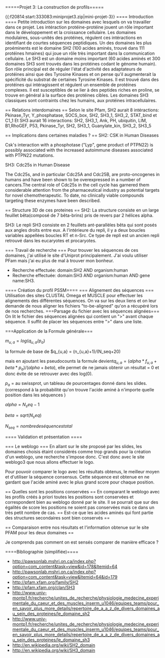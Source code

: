 =====Projet 3: La construction de profils=====

{{:f20814:start:333083:miniprojet3.zip|mini-projet-3}}
==== Introduction ====
Petite introduction sur les domaines avec lesquels on va travailler dans ce projet.
Les intéraction protéine-protéine jouent un rôle important dans le développement et la croissance cellulaire. Les domaines modulaires, sous-unités des protéines, régulent ces intéractions en identifiant de courtes séquences peptidiques.
Un des domaines les plus proéminents est le domaine SH2 (100 acides aminés, trouvé dans 111 protéines hmaines) qui joue un rôle très important dans la communication cellulaire.
Le SH3 est un domaine moins important (60 acides aminés et 300 domaines SH3 sont trouvés dans les protéines codant le génome humain). Son rôle principal est de réguler l'état d'activité des adaptateurs de protéines ainsi que des Tyrosine Kinases et on pense qu'il augmenterait la spécificité du substrat de certaines Tyrosine Kinases. Il est trouvé dans des protéines qui intéragissent et régulent un ensemble de protéines complexes. Il est susceptibles de se lier à des peptides riches en proline, se trouve en général à la surface des protéines cibles. Les domaines SH3 classiques sont contraints chez les humains, aux protéines intracellulaires.

== Relations interdomaines ==
Selon le site Pfam, SH2 aurait 8 intéractions:
Pkinase_Tyr, Y_phosphatase, SOCS_box, SH2, SH3_1, SH3_2, STAT_bind et C1_1 
Et SH3 aurait 16 interactions:
SH2, SH3_1, Ank, PH, ubiquitin, LIM, B1,RhoGEF, P53, Pkinase_Tyr, SH2, SH3_1, Guanylate_kin, SH3_2, SH3_5

== Implications dans certaines maladies ? ==
SH2: CSK in Human Diseases

Csk's interaction with a phosphotase ("Lyp", gene product of PTPN22) is possibly associated with the increased autoimmune diseases associated with PTPN22 mutations.

SH3: Cdc25s in Human Disease

The Cdc25s, and in particular Cdc25A and Cdc25B, are proto-oncogenes in humans and have been shown to be overexpressed in a number of cancers.The central role of Cdc25s in the cell cycle has garnered them considerable attention from the pharmaceutical industry as potential targets for novel chemotherapeutic. To date, no clinically viable compounds targeting these enzymes have been described.


== Structure 3D de ces proteines ==
SH2: La structure consiste en un large feuillet bêta(composé de 7 bêta-brins) pris de revers par 2 hélices alpha.

SH3: Le repli SH3 consiste en 2 feuillets ant-parallèles bêta qui sont posés aux angles droits entre eux. A l'intérieure du repli, il y a deux boucles variables appellées boucles RT et n-Src. Ce type de repli est un ancien repli retrouvé dans les eucaryotes et procaryotes.

=== Travail de recherche ===
Pour trouver les séquences de ces domaines, j'ai utilisé le site d'Uniprot principalement. J'ai voulu utiliser PFam mais j'ai eu plus de mal à trouver mon bonheur.

  - Recherche effectuée: domain:SH2 AND organism:human 
  - Recherche effectuée: domain:SH3 AND organism:human AND gene name:SH3.


==== Création du profil PSSM====
=== Alignement des séquences ===
Utilisation des sites CLUSTAL Omega et MUSCLE pour effectuer les alignements des différentes séquences.
On va sur les deux liens et on leur demande de nous aligner les fichiers "to-be-aligned" qu'on a récupéré lors de nos recherches.
===Parsage du fichier avec les séquences alignées===
On lit le fichier des séquences alignées qui contient un ">" avant chaque séquence. Il suffit de placer les séquences entre ">" dans une liste.

===Application de la Formule générale===

$m_{u,a} =  log(q_{u,a}/p_a)$

la formule de base de $q_{u,a} = (n_{u,a}+1)/(N_seq+20)

mais en ajoutant les pseudocounts la formule devient$q_{u,a} = (alpha*f_{u,a}+beta*p_a)/(alpha+beta)$, elle permet de ne jamais obtenir un résultat = 0 et donc évite de se retrouver avec des log(0).

$p_a$ = au swissprot, un tableau de pourcentages donné dans les slides. (correspond à la probabilité qu'on trouve l'acide aminé à n'importe quelle position dans les séquences )

$alpha = N_seq - 1$

$beta = sqrt(N_seq)$

$N_{seq} = nombre de séquences total$




==== Validation et présentation ====

=== Le weblogo ===
En allant sur le site proposé par les slides, les domaines choisis étaint considérés comme trop grands pour la création d'un weblogo, une recherche s'impose donc. C'est donc avec le site weblogo3 que nous allons effectuer le logo.

Pour pouvoir comparer le logo avec les résultats obtenus, le meilleur moyen et d'utiliser la séquence consensus. Cette séquence est obtenue en ne gardant que l'acide aminé avec le plus grand score pour chaque position.

== Quelles sont les positions conservées ==
En comparant le weblogo avec les profils créés à priori toutes les positions sont conservées et correspondent bien au weblogo donné par le site.
Il se pourrait que sur des égalités de score les positions ne soient pas conservées mais ce dans un très petit nombre de cas.
== Est-ce que les acides aminés qui font partie des structures secondaires sont bien conservés ==

== Comparaison entre nos résultats et l'information obtenue sur le site PFAM pour les deux domaines ==

Je comprends pas comment on est sensés comparer de manière efficace ?

====Bibliographie (simplifiée)====
  * http://pawsonlab.mshri.on.ca/index.php?option=com_content&task=view&id=178&Itemid=64
  * http://pawsonlab.mshri.on.ca/index.php?option=com_content&task=view&Itemid=64&id=179
  * http://pfam.xfam.org/family/SH2
  * http://pfam.xfam.org/clan/SH3
  * http://www.univ-montp1.fr/recherche/unites_de_recherche/physiologie_medecine_experimentale_du_caeur_et_des_muscles_inserm_u1046/equipes_teams/pour_en_savoir_plus_more_details/repertoire_de_a_a_z_de_divers_domaines_au_sein_des_proteines/le_domaine_sh2
  * http://www.univ-montp1.fr/recherche/unites_de_recherche/physiologie_medecine_experimentale_du_caeur_et_des_muscles_inserm_u1046/equipes_teams/pour_en_savoir_plus_more_details/repertoire_de_a_a_z_de_divers_domaines_au_sein_des_proteines/le_domaine_sh3
  * http://en.wikipedia.org/wiki/SH2_domain
  * http://en.wikipedia.org/wiki/SH3_domain


